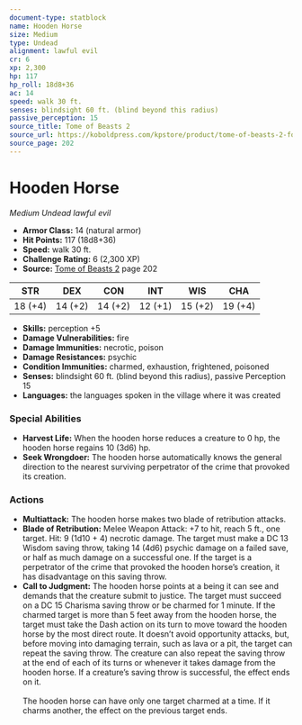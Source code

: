 ```yaml
---
document-type: statblock
name: Hooden Horse
size: Medium
type: Undead
alignment: lawful evil
cr: 6
xp: 2,300
hp: 117
hp_roll: 18d8+36
ac: 14
speed: walk 30 ft.
senses: blindsight 60 ft. (blind beyond this radius) 
passive_perception: 15
source_title: Tome of Beasts 2
source_url: https://koboldpress.com/kpstore/product/tome-of-beasts-2-for-5th-edition
source_page: 202
---
```


# Hooden Horse

*Medium* *Undead* *lawful evil*

- **Armor Class:** 14 (natural armor)
- **Hit Points:** 117 (18d8+36)
- **Speed:** walk 30 ft.
- **Challenge Rating:** 6 (2,300 XP)
- **Source:** [Tome of Beasts 2](https://koboldpress.com/kpstore/product/tome-of-beasts-2-for-5th-edition) page 202

| STR | DEX | CON | INT | WIS | CHA |
| --- | --- | --- | --- | --- | --- |
| 18 (+4) | 14 (+2) | 14 (+2) | 12 (+1) | 15 (+2) | 19 (+4) |

- **Skills:** perception +5
- **Damage Vulnerabilities:** fire
- **Damage Immunities:** necrotic, poison
- **Damage Resistances:** psychic
- **Condition Immunities:** charmed, exhaustion, frightened, poisoned
- **Senses:** blindsight 60 ft. (blind beyond this radius), passive Perception 15
- **Languages:** the languages spoken in the village where it was created

### Special Abilities

- **Harvest Life:** When the hooden horse reduces a creature to 0 hp, the hooden horse regains 10 (3d6) hp.
- **Seek Wrongdoer:** The hooden horse automatically knows the general direction to the nearest surviving perpetrator of the crime that provoked its creation.

### Actions

- **Multiattack:** The hooden horse makes two blade of retribution attacks.
- **Blade of Retribution:** Melee Weapon Attack: +7 to hit, reach 5 ft., one target. Hit: 9 (1d10 + 4) necrotic damage. The target must make a DC 13 Wisdom saving throw, taking 14 (4d6) psychic damage on a failed save, or half as much damage on a successful one. If the target is a perpetrator of the crime that provoked the hooden horse’s creation, it has disadvantage on this saving throw.
- **Call to Judgment:** The hooden horse points at a being it can see and demands that the creature submit to justice. The target must succeed on a DC 15 Charisma saving throw or be charmed for 1 minute. If the charmed target is more than 5 feet away from the hooden horse, the target must take the Dash action on its turn to move toward the hooden horse by the most direct route. It doesn’t avoid opportunity attacks, but, before moving into damaging terrain, such as lava or a pit, the target can repeat the saving throw. The creature can also repeat the saving throw at the end of each of its turns or whenever it takes damage from the hooden horse. If a creature’s saving throw is successful, the effect ends on it.<br><br>The hooden horse can have only one target charmed at a time. If it charms another, the effect on the previous target ends.
